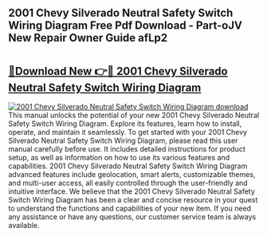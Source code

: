 ## 2001 Chevy Silverado Neutral Safety Switch Wiring Diagram Free Pdf Download - Part-oJV New Repair Owner Guide afLp2

# <h2><a href="http://dfrh96.blite.top/?on=2001+Chevy+Silverado+Neutral+Safety+Switch+Wiring+Diagram">🔗Download New 👉🔴 2001 Chevy Silverado Neutral Safety Switch Wiring Diagram</a></h2>

[![2001 Chevy Silverado Neutral Safety Switch Wiring Diagram download](https://i.imgur.com/lujVjoI.png)](http://dfrh96.blite.top/?on=2001+Chevy+Silverado+Neutral+Safety+Switch+Wiring+Diagram)
This manual unlocks the potential of your new 2001 Chevy Silverado Neutral Safety Switch Wiring Diagram. Explore its features, learn how to install, operate, and maintain it seamlessly. To get started with your 2001 Chevy Silverado Neutral Safety Switch Wiring Diagram, please read this user manual carefully before use. It includes detailed instructions for product setup, as well as information on how to use its various features and capabilities. 2001 Chevy Silverado Neutral Safety Switch Wiring Diagram advanced features include geolocation, smart alerts, customizable themes, and multi-user access, all easily controlled through the user-friendly and intuitive interface. We believe that the 2001 Chevy Silverado Neutral Safety Switch Wiring Diagram has been a clear and concise resource in your quest to understand the functions and capabilities of your new item. If you need any assistance or have any questions, our customer service team is always available.
